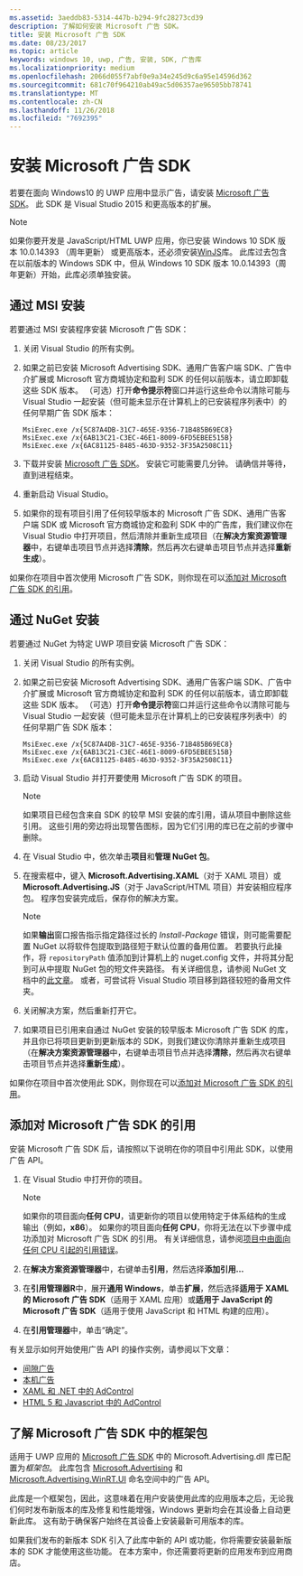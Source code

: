 ```yaml
---
ms.assetid: 3aeddb83-5314-447b-b294-9fc28273cd39
description: 了解如何安装 Microsoft 广告 SDK。
title: 安装 Microsoft 广告 SDK
ms.date: 08/23/2017
ms.topic: article
keywords: windows 10, uwp, 广告, 安装, SDK, 广告库
ms.localizationpriority: medium
ms.openlocfilehash: 2066d055f7abf0e9a34e245d9c6a95e14596d362
ms.sourcegitcommit: 681c70f964210ab49ac5d06357ae96505bb78741
ms.translationtype: MT
ms.contentlocale: zh-CN
ms.lasthandoff: 11/26/2018
ms.locfileid: "7692395"
---
```

# <a name="install-the-microsoft-advertising-sdk"></a>安装 Microsoft 广告 SDK

若要在面向 Windows10 的 UWP 应用中显示广告，请安装 [Microsoft 广告 SDK](http://aka.ms/ads-sdk-uwp)。 此 SDK 是 Visual Studio 2015 和更高版本的扩展。

> [!NOTE]
> 如果你要开发是 JavaScript/HTML UWP 应用，你已安装 Windows 10 SDK 版本 10.0.14393 （周年更新） 或更高版本，还必须安装[WinJS](https://github.com/winjs/winjs)库。 此库过去包含在以前版本的 Windows SDK 中，但从 Windows 10 SDK 版本 10.0.14393（周年更新）开始，此库必须单独安装。

<span id="install-msi" />

## <a name="install-via-msi"></a>通过 MSI 安装

若要通过 MSI 安装程序安装 Microsoft 广告 SDK：

1.  关闭 Visual Studio 的所有实例。

2. 如果之前已安装 Microsoft Advertising SDK、通用广告客户端 SDK、广告中介扩展或 Microsoft 官方商城协定和盈利 SDK 的任何以前版本，请立即卸载这些 SDK 版本。 （可选）打开**命令提示符**窗口并运行这些命令以清除可能与 Visual Studio 一起安装（但可能未显示在计算机上的已安装程序列表中）的任何早期广告 SDK 版本：
    ```
    MsiExec.exe /x{5C87A4DB-31C7-465E-9356-71B485B69EC8}
    MsiExec.exe /x{6AB13C21-C3EC-46E1-8009-6FD5EBEE515B}
    MsiExec.exe /x{6AC81125-8485-463D-9352-3F35A2508C11}
    ```

3.  下载并安装 [Microsoft 广告 SDK](http://aka.ms/ads-sdk-uwp)。 安装它可能需要几分钟。 请确信并等待，直到进程结束。

4.  重新启动 Visual Studio。

5.  如果你的现有项目引用了任何较早版本的 Microsoft 广告 SDK、通用广告客户端 SDK 或 Microsoft 官方商城协定和盈利 SDK 中的广告库，我们建议你在 Visual Studio 中打开项目，然后清除并重新生成项目（在**解决方案资源管理器**中，右键单击项目节点并选择**清除**，然后再次右键单击项目节点并选择**重新生成**）。

  如果你在项目中首次使用 Microsoft 广告 SDK，则你现在可以[添加对 Microsoft 广告 SDK 的引用](#reference)。

<span id="install-nuget" />

## <a name="install-via-nuget"></a>通过 NuGet 安装

若要通过 NuGet 为特定 UWP 项目安装 Microsoft 广告 SDK：

1.  关闭 Visual Studio 的所有实例。

2.  如果之前已安装 Microsoft Advertising SDK、通用广告客户端 SDK、广告中介扩展或 Microsoft 官方商城协定和盈利 SDK 的任何以前版本，请立即卸载这些 SDK 版本。 （可选）打开**命令提示符**窗口并运行这些命令以清除可能与 Visual Studio 一起安装（但可能未显示在计算机上的已安装程序列表中）的任何早期广告 SDK 版本：
    ```
    MsiExec.exe /x{5C87A4DB-31C7-465E-9356-71B485B69EC8}
    MsiExec.exe /x{6AB13C21-C3EC-46E1-8009-6FD5EBEE515B}
    MsiExec.exe /x{6AC81125-8485-463D-9352-3F35A2508C11}
    ```

3.  启动 Visual Studio 并打开要使用 Microsoft 广告 SDK 的项目。
    > [!NOTE]
    > 如果项目已经包含来自 SDK 的较早 MSI 安装的库引用，请从项目中删除这些引用。 这些引用的旁边将出现警告图标，因为它们引用的库已在之前的步骤中删除。

4. 在 Visual Studio 中，依次单击**项目**和**管理 NuGet 包**。

5. 在搜索框中，键入 **Microsoft.Advertising.XAML**（对于 XAML 项目）或 **Microsoft.Advertising.JS**（对于 JavaScript/HTML 项目）并安装相应程序包。 程序包安装完成后，保存你的解决方案。
    > [!NOTE]
    > 如果**输出**窗口报告指示指定路径过长的 *Install-Package* 错误，则可能需要配置 NuGet 以将软件包提取到路径短于默认位置的备用位置。 若要执行此操作，将 ```repositoryPath``` 值添加到计算机上的 nuget.config 文件，并将其分配到可从中提取 NuGet 包的短文件夹路径。 有关详细信息，请参阅 NuGet 文档中的[此文章](http://docs.nuget.org/ndocs/consume-packages/configuring-nuget-behavior)。 或者，可尝试将 Visual Studio 项目移到路径较短的备用文件夹。

6. 关闭解决方案，然后重新打开它。

7.  如果项目已引用来自通过 NuGet 安装的较早版本 Microsoft 广告 SDK 的库，并且你已将项目更新到更新版本的 SDK，则我们建议你清除并重新生成项目（在**解决方案资源管理器**中，右键单击项目节点并选择**清除**，然后再次右键单击项目节点并选择**重新生成**）。

  如果你在项目中首次使用此 SDK，则你现在可以[添加对 Microsoft 广告 SDK 的引用](#reference)。

<span id="reference" />

## <a name="add-a-reference-to-the-microsoft-advertising-sdk"></a>添加对 Microsoft 广告 SDK 的引用

安装 Microsoft 广告 SDK 后，请按照以下说明在你的项目中引用此 SDK，以使用广告 API。

1. 在 Visual Studio 中打开你的项目。
    > [!NOTE]
    > 如果你的项目面向**任何 CPU**，请更新你的项目以使用特定于体系结构的生成输出（例如，**x86**）。 如果你的项目面向**任何 CPU**，你将无法在以下步骤中成功添加对 Microsoft 广告 SDK 的引用。 有关详细信息，请参阅[项目中由面向任何 CPU 引起的引用错误](known-issues-for-the-advertising-libraries.md#reference_errors)。

2. 在**解决方案资源管理器**中，右键单击**引用**，然后选择**添加引用…**

3. 在**引用管理器R**中，展开**通用 Windows**，单击**扩展**，然后选择**适用于 XAML 的 Microsoft 广告 SDK**（适用于 XAML 应用）或**适用于 JavaScript 的 Microsoft 广告 SDK**（适用于使用 JavaScript 和 HTML 构建的应用）。

4.  在**引用管理器**中，单击“确定”。

有关显示如何开始使用广告 API 的操作实例，请参阅以下文章：

* [间隙广告](interstitial-ads.md)
* [本机广告](native-ads.md)
* [XAML 和 .NET 中的 AdControl](adcontrol-in-xaml-and--net.md)
* [HTML 5 和 Javascript 中的 AdControl](adcontrol-in-html-5-and-javascript.md)

<span id="framework" />

## <a name="understanding-framework-packages-in-the-microsoft-advertising-sdk"></a>了解 Microsoft 广告 SDK 中的框架包

适用于 UWP 应用的 [Microsoft 广告 SDK](http://aka.ms/ads-sdk-uwp) 中的 Microsoft.Advertising.dll 库已配置为*框架包*。 此库包含 [Microsoft.Advertising](https://docs.microsoft.com/uwp/api/microsoft.advertising) 和 [Microsoft.Advertising.WinRT.UI](https://docs.microsoft.com/uwp/api/microsoft.advertising.winrt.ui) 命名空间中的广告 API。

此库是一个框架包，因此，这意味着在用户安装使用此库的应用版本之后，无论我们何时发布新版本的库及修复和性能增强，Windows 更新均会在其设备上自动更新此库。 这有助于确保客户始终在其设备上安装最新可用版本的库。

如果我们发布的新版本 SDK 引入了此库中新的 API 或功能，你将需要安装最新版本的 SDK 才能使用这些功能。 在本方案中，你还需要将更新的应用发布到应用商店。
